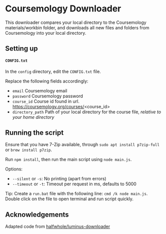 # Coursemology Downloader

This downloader compares your local directory to the Coursemology materials/workbin folder, 
and downloads all new files and folders from Coursemology into your local directory.

## Setting up

#### `CONFIG.txt`

In the `config` directory, edit the `CONFIG.txt` file.

Replace the following fields accordingly:
* `email` Coursemology email
* `password` Coursemology password
* `course_id` Course id found in url. https://coursemology.org/courses/<course_id>
* `directory_path` Path of your local directory for the course file, *relative to your home directory*

## Running the script

Ensure that you have 7-Zip available, through `sudo apt install p7zip-full` or `brew install p7zip`.

Run `npm install`, then run the main script using `node main.js`. 

Options:
- `--silent` or `-s`: No printing (apart from errors)
- `--timeout` or `-t`: Timeout per request in ms, defaults to 5000

Tip:
Create a `run.bat` file with the following line: `cmd /k node main.js`. Double click on the file to open terminal and run script quickly.


## Acknowledgements
Adapted code from [halfwhole/luminus-downloader](https://github.com/halfwhole/luminus-downloader)

